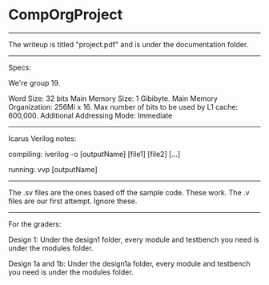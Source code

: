 # CompOrgProject
_____________________________________________________

The writeup is titled "project.pdf" and is under the documentation folder. 
_____________________________________________________
Specs: 

We're group 19. 

Word Size: 32 bits
Main Memory Size: 1 Gibibyte.
Main Memory Organization: 256Mi x 16.
Max number of bits to be used by L1 cache: 600,000.
Additional Addressing Mode: Immediate

______________________________________________________

Icarus Verilog notes: 

compiling: iverilog -o [outputName] [file1] [file2] [...]

running: vvp [outputName]

_______________________________________

The .sv files are the ones based off the sample code. These work. 
The .v files are our first attempt. Ignore these. 
_______________________________________

For the graders: 

Design 1: Under the design1 folder, every module and testbench you need is under the modules folder. 

Design 1a and 1b: Under the design1a folder, every module and testbench you need is under the modules folder. 



